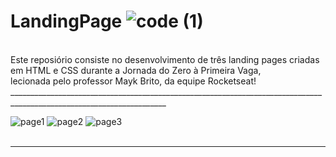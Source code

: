 # LandingPage ![code (1)](https://user-images.githubusercontent.com/111933424/227999245-57414370-8c3a-4a04-9db2-4a9c786850e3.png)

<br>
Este reposiório consiste no desenvolvimento de três landing pages criadas em HTML e CSS durante a Jornada do Zero à Primeira Vaga, <br> lecionada pelo professor Mayk Brito, da equipe Rocketseat!
_____________________________________________________________________________________________________________________
<br>

![page1](https://user-images.githubusercontent.com/111933424/227998361-ea41aa0d-c38a-4772-bc17-cca146fc9e0d.png)
![page2](https://user-images.githubusercontent.com/111933424/227998369-91e758ee-9f9a-436f-b978-714cc17ea882.png)
![page3](https://user-images.githubusercontent.com/111933424/227998375-3eb96451-91f0-419e-beee-09badf650d40.png)
<br><br>
_____________________________________________________________________________________________________________________
<br>  

